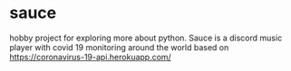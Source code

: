 # sauce
hobby project for exploring more about python. Sauce is a discord music player with covid 19 monitoring around the world based on https://coronavirus-19-api.herokuapp.com/
